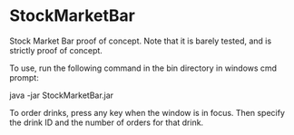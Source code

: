 StockMarketBar
==============

Stock Market Bar proof of concept. Note that it is barely tested, and is strictly proof of concept.

To use, run the following command in the bin directory in windows cmd prompt: 

java -jar StockMarketBar.jar

To order drinks, press any key when the window is in focus. Then specify the drink ID and the number of orders for that drink.
